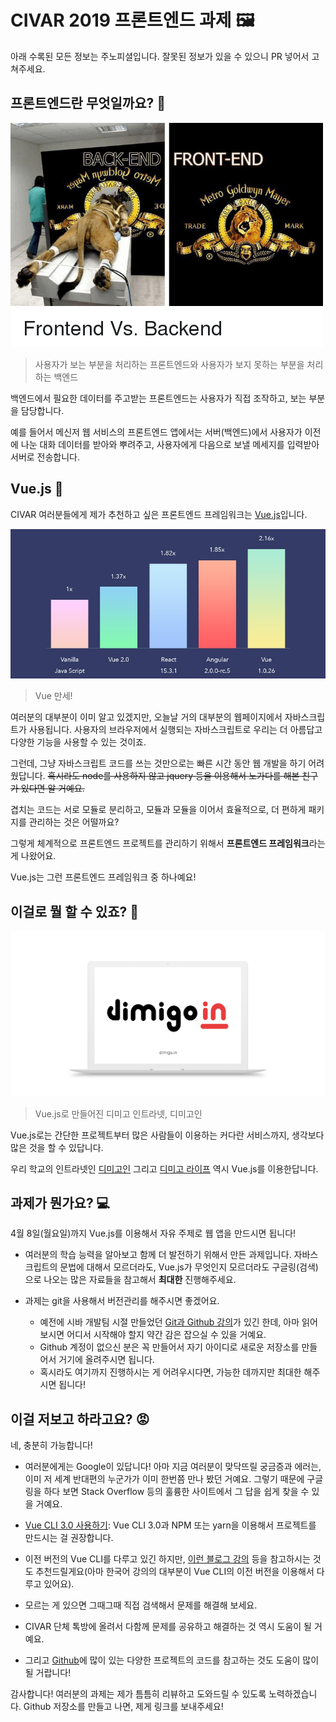 # CIVAR 2019 프론트엔드 과제 🖼️
아래 수록된 모든 정보는 주노피셜입니다. 잘못된 정보가 있을 수 있으니 PR 넣어서 고쳐주세요.

## 프론트엔드란 무엇일까요? 🤔

![프론트엔드와 백엔드의 차이](images/frontend-backend.png)
> 사용자가 보는 부분을 처리하는 프론트엔드와 사용자가 보지 못하는 부분을 처리하는 백엔드

백엔드에서 필요한 데이터를 주고받는 프론트엔드는 사용자가 직접 조작하고, 보는 부분을 담당합니다. 

예를 들어서 메신저 웹 서비스의 프론트엔드 앱에서는 서버(백엔드)에서 사용자가 이전에 나눈 대화 데이터를 받아와 뿌려주고, 사용자에게 다음으로 보낼 메세지를 입력받아 서버로 전송합니다.

## Vue.js 🌴
CIVAR 여러분들에게 제가 추천하고 싶은 프론트엔드 프레임워크는 [Vue.js](https://kr.vuejs.org/)입니다.

![vue.js](images/vue-graph.jpg)
> Vue 만세!

여러분의 대부분이 이미 알고 있겠지만, 오늘날 거의 대부분의 웹페이지에서 자바스크립트가 사용됩니다. 사용자의 브라우저에서 실행되는 자바스크립트로 우리는 더 아름답고 다양한 기능을 사용할 수 있는 것이죠.

그런데, 그냥 자바스크립트 코드를 쓰는 것만으로는 빠른 시간 동안 웹 개발을 하기 어려웠답니다. ~~혹시라도 node를 사용하지 않고 jquery 등을 이용해서 노가다를 해본 친구가 있다면 알 거예요.~~

겹치는 코드는 서로 모듈로 분리하고, 모듈과 모듈을 이어서 효율적으로, 더 편하게 패키지를 관리하는 것은 어떨까요? 

그렇게 체계적으로 프론트엔드 프로젝트를 관리하기 위해서 **프론트엔드 프레임워크**라는 게 나왔어요.

Vue.js는 그런 프론트엔드 프레임워크 중 하나예요!

## 이걸로 뭘 할 수 있죠? 🍎

![dimigoin](images/dimigoin.png)
> Vue.js로 만들어진 디미고 인트라넷, 디미고인

Vue.js로는 간단한 프로젝트부터 많은 사람들이 이용하는 커다란 서비스까지, 생각보다 많은 것을 할 수 있답니다. 

우리 학교의 인트라넷인 [디미고인](https://dimigo.in/) 그리고 [디미고 라이프](https://dimigo.life) 역시 Vue.js를 이용한답니다.

## 과제가 뭔가요? 💻
4월 8일(월요일)까지 Vue.js를 이용해서 자유 주제로 웹 앱을 만드시면 됩니다! 

- 여러분의 학습 능력을 알아보고 함께 더 발전하기 위해서 만든 과제입니다. 자바스크립트의 문법에 대해서 모르더라도, Vue.js가 무엇인지 모르더라도 구글링(검색)으로 나오는 많은 자료들을 참고해서 **최대한** 진행해주세요.

- 과제는 git을 사용해서 버전관리를 해주시면 좋겠어요. 
  - 예전에 시바 개발팀 시절 만들었던 [Git과 Github 강의](https://github.com/civar18/Today-We-Learned/blob/master/001.%20Github)가 있긴 한데, 아마 읽어보시면 어디서 시작해야 할지 약간 감은 잡으실 수 있을 거예요. 
  - Github 계정이 없으신 분은 꼭 만들어서 자기 아이디로 새로운 저장소를 만들어서 거기에 올려주시면 됩니다.
  - 혹시라도 여기까지 진행하시는 게 어려우시다면, 가능한 데까지만 최대한 해주시면 됩니다!

## 이걸 저보고 하라고요? 😡
네, 충분히 가능합니다!

- 여러분에게는 Google이 있답니다! 아마 지금 여러분이 맞닥뜨릴 궁금증과 에러는, 이미 저 세계 반대편의 누군가가 이미 한번쯤 만나 봤던 거예요. 그렇기 때문에 구글링을 하다 보면 Stack Overflow 등의 훌륭한 사이트에서 그 답을 쉽게 찾을 수 있을 거예요.
  
- [Vue CLI 3.0 사용하기](http://vuejs.kr/vue/vue-cli/2018/01/27/vue-cli-3/): Vue CLI 3.0과 NPM 또는 yarn을 이용해서 프로젝트를 만드시는 걸 권장합니다. 
  
- 이전 버전의 Vue CLI를 다루고 있긴 하지만, [이런 블로그 강의](https://beomy.tistory.com/39) 등을 참고하시는 것도 추천드릴게요(아마 한국어 강의의 대부분이 Vue CLI의 이전 버전을 이용해서 다루고 있어요).
  
- 모르는 게 있으면 그때그때 직접 검색해서 문제를 해결해 보세요.
  
- CIVAR 단체 톡방에 올려서 다함께 문제를 공유하고 해결하는 것 역시 도움이 될 거예요.

- 그리고 [Github](https://github.com)에 많이 있는 다양한 프로젝트의 코드를 참고하는 것도 도움이 많이 될 거랍니다!

감사합니다! 여러분의 과제는 제가 틈틈히 리뷰하고 도와드릴 수 있도록 노력하겠습니다. Github 저장소를 만들고 나면, 제게 링크를 보내주세요!
